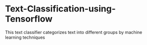 # Text-Classification-using-Tensorflow
This text classifier categorizes text into different groups by machine learning techniques
